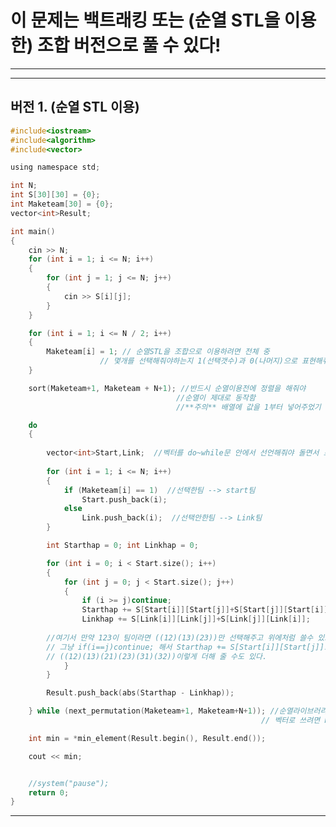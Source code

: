 # 이 문제는 백트래킹 또는 (순열 STL을 이용한) 조합 버전으로 풀 수 있다!

-------------------------------------------------------------------------------------------------------

-------------------------------------------------------------------------------------------------------

## 버전 1. (순열 STL 이용)

```c
#include<iostream>
#include<algorithm>
#include<vector>

using namespace std;

int N;
int S[30][30] = {0};
int Maketeam[30] = {0};
vector<int>Result;

int main()
{
	cin >> N;
	for (int i = 1; i <= N; i++)
	{
		for (int j = 1; j <= N; j++)
		{
			cin >> S[i][j];
		}
	}

	for (int i = 1; i <= N / 2; i++)
	{
		Maketeam[i] = 1; // 순열STL을 조합으로 이용하려면 전체 중 
                    // 몇개를 선택해줘야하는지 1(선택갯수)과 0(나머지)으로 표현해줘야한다 
	}

	sort(Maketeam+1, Maketeam + N+1); //반드시 순열이용전에 정렬을 해줘야 
                                     //순열이 제대로 동작함
                                     //**주의** 배열에 값을 1부터 넣어주었기 때문에 시작값과 끝값을 1~N+1로 설정

	do 
	{
  
		vector<int>Start,Link;  //벡터를 do~while문 안에서 선언해줘야 돌면서 초기화되서 다른값이 들어감!!
    
		for (int i = 1; i <= N; i++)
		{
			if (Maketeam[i] == 1)  //선택한팀 --> start팀
				Start.push_back(i);
			else
				Link.push_back(i);  //선택안한팀 --> Link팀
		}

		int Starthap = 0; int Linkhap = 0;

		for (int i = 0; i < Start.size(); i++)
		{
			for (int j = 0; j < Start.size(); j++)
			{
				if (i >= j)continue; 
				Starthap += S[Start[i]][Start[j]]+S[Start[j]][Start[i]];
				Linkhap += S[Link[i]][Link[j]]+S[Link[j]][Link[i]];
        
        //여기서 만약 123이 팀이라면 ((12)(13)(23))만 선택해주고 위에처럼 쓸수 있고,
        // 그냥 if(i==j)continue; 해서 Starthap += S[Start[i]][Start[j]]로 써줘서
        // ((12)(13)(21)(23)(31)(32))이렇게 더해 줄 수도 있다.
			}
		}

		Result.push_back(abs(Starthap - Linkhap));

	} while (next_permutation(Maketeam+1, Maketeam+N+1)); //순열라이브러리!!!next_permutation(시작,끝)
                                                        // 벡터로 쓰려면 begin과 end로

	int min = *min_element(Result.begin(), Result.end());

	cout << min;


	//system("pause");
	return 0;
}
```
-------------------------------------------------------------------------------------------------------
